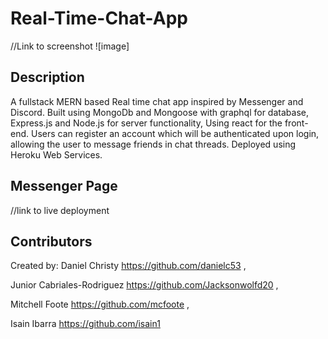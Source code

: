 # Real-Time-Chat-App
//Link to screenshot ![image]

## Description

A fullstack MERN based Real time chat app inspired by Messenger and Discord. Built using MongoDb and Mongoose with graphql for database, Express.js and Node.js for server functionality, Using react for the front-end. Users can register an account which will be authenticated upon login, allowing the user to message friends in chat threads. Deployed using Heroku Web Services.

## Messenger Page
//link to live deployment

## Contributors

Created by:
Daniel Christy
https://github.com/danielc53 ,

Junior Cabriales-Rodriguez
https://github.com/Jacksonwolfd20 ,

Mitchell Foote
https://github.com/mcfoote ,

Isain Ibarra
https://github.com/isain1
